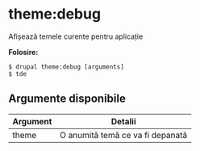 # theme:debug
Afișează temele curente pentru aplicație

**Folosire:**
```
$ drupal theme:debug [arguments]
$ tde  
```

## Argumente disponibile
Argument | Detalii
---------|-------------
theme | O anumită temă ce va fi depanată
